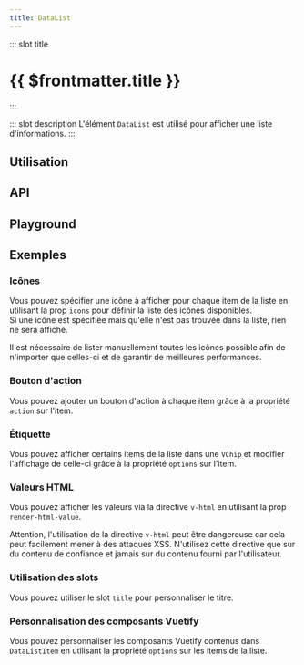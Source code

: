 ```yaml
---
title: DataList
---
```


::: slot title
# {{ $frontmatter.title }}
:::

::: slot description
L'élément `DataList` est utilisé pour afficher une liste d'informations.
:::

## Utilisation

<DocExample
  eager
  file="composants/data-list/examples/data-list"
/>

## API

<DocApi
  :value="['DataList', 'DataListItem', 'DataListLoading']"
  :api="{
    DataList: {
      props: [
        {
          name: 'items',
          type: 'DataListItem[]',
          required: true,
          description: 'La liste des items à afficher.',
          example: '{\n	key: string;\n	value?: string;\n	action?: string;\n	chip?: boolean;\n	icon?: string;\n	options?: Options;\n}'
        },
        {
          name: 'icons',
          type: 'DataListIcons',
          default: 'undefined',
          description: 'La liste des différentes icônes disponibles pour les items.',
          example: '{\n	[iconName: string]: string;\n}'
        },
        {
          name: 'list-title',
          type: 'string',
          default: 'undefined',
          description: 'Le titre de la liste.'
        },
        {
          name: 'title-class',
          type: 'string',
          default: '\'mb-3 headline\'',
          description: 'Les classes à appliquer sur le titre de la liste.'
        },
        {
          name: 'row',
          type: 'boolean',
          default: 'false',
          description: 'Affiche les items de la liste horizontalement.'
        },
        {
          name: 'flex',
          type: 'boolean',
          default: 'false',
          description: 'Affiche les items en ligne avec passage à la ligne lorsqu\'il n\'y a plus de place disponible.'
        },
        {
          name: 'placeholder',
          type: 'string',
          default: '\'…\'',
          description: 'Le texte à afficher lorsqu\'il n\'y a pas de valeur.'
        },
        {
          name: 'min-width',
          type: 'string',
          default: 'undefined',
          description: 'La largeur minimum du composant.'
        },
        {
          name: 'item-width',
          type: 'string',
          default: '\'200px\'',
          description: 'La largeur de chaque item.'
        },
        {
          name: 'loading',
          type: 'boolean',
          default: 'false',
          description: 'Affiche un état de chargement.'
        },
        {
          name: 'items-number-loading',
          type: 'number',
          default: '1',
          description: 'Le nombre d\'items à afficher lors du chargement.'
        },
        {
          name: 'heading-loading',
          type: 'boolean',
          default: 'false',
          description: 'Affiche un squelette pour le titre pendant le chargement.'
        },
        {
          name: 'render-html-value',
          default: 'false',
          type: 'boolean',
          description: 'Utilise `v-html` pour afficher les valeurs.'
        }
      ],
      slots: [
        {
          name: 'title',
          description: 'Slot pour remplacer le titre par défaut.'
        }
      ],
      events: [
        {
          name: 'click:item-action',
          description: 'Événement émis lorsque l\'utilisateur clique sur le bouton d\'action d\'un item.',
          value: 'itemIndex: number'
        }
      ]
    },
    DataListItem: {
      props: [
        {
          name: 'label',
          type: 'string',
          required: true,
          description: 'Le label de la valeur.'
        },
        {
          name: 'value',
          type: 'string',
          default: 'undefined',
          description: 'La valeur à afficher.'
        },
        {
          name: 'action',
          type: 'string',
          default: 'undefined',
          description: 'Le label du bouton action à afficher.'
        },
        {
          name: 'placeholder',
          type: 'string',
          default: '\'…\'',
          description: 'Le texte à afficher lorsqu\'il n\'y a pas de valeur.'
        },
        {
          name: 'chip',
          type: 'boolean',
          default: 'false',
          description: 'Affiche la valeur dans une `VChip`.'
        },
        {
          name: 'icon',
          type: 'string',
          default: 'undefined',
          description: 'Le nom de l\'icône à afficher.'
        },
        {
          name: 'render-html-value',
          type: 'boolean',
          default: 'false',
          description: 'Utilise `v-html` pour afficher les valeurs.'
        },
        {
          name: 'vuetify-options',
          type: 'Options',
          default: 'undefined',
          description: 'Personnalisation des composants Vuetify en utilisant la directive `customizable`.',
          options: '{\n	layout: `VLayout`,\n	icon: `VIcon`,\n	chip: `VChip`,\n	actionBtn: `VBtn`\n}'
        }
      ],
      slots: [
        {
          name: 'icon',
          description: 'Slot pour remplacer l\'icône.'
        },
        {
          name: 'value',
          description: 'Slot pour remplacer le contenu de l\'item.'
        },
        {
          name: 'action',
          description: 'Slot pour remplacer le contenu de l\'action.'
        }
      ],
      events: [
        {
          name: 'click:action',
          description: 'Événement émis lorsque l\'utilisateur clique sur le bouton d\'action.'
        }
      ]
    },
    DataListLoading: {
      props: [
        {
          name: 'itemsNumber',
          type: 'number',
          default: '1',
          description: 'Le nombre d\'items à afficher pendant le chargement.'
        },
        {
          name: 'heading',
          type: 'boolean',
          default: 'false',
          description: 'Affiche un squelette pour le titre pendant le chargement.'
        },
        {
          name: 'row',
          type: 'boolean',
          default: 'false',
          description: 'Affiche les items de la liste horizontalement.'
        },
        {
          name: 'flex',
          type: 'boolean',
          default: 'false',
          description: 'Affiche les items en ligne avec passage à la ligne lorsqu\'il n\'y a plus de place disponible.'
        },
        {
          name: 'width',
          type: 'string',
          default: '\'200px\'',
          description: 'La largeur de chaque item.'
        }
      ]
    }
  }"
/>

## Playground

<DocExample
  file="composants/data-list/examples/data-list-playground"
  hide-code-block
/>

## Exemples

### Icônes

Vous pouvez spécifier une icône à afficher pour chaque item de la liste en utilisant la prop `icons` pour définir la liste des icônes disponibles.<br>
Si une icône est spécifiée mais qu'elle n'est pas trouvée dans la liste, rien ne sera affiché.

<DocInfo>

Il est nécessaire de lister manuellement toutes les icônes possible afin de n'importer que celles-ci et de garantir de meilleures performances.

</DocInfo>

<DocExample file="composants/data-list/examples/data-list-icons" />

### Bouton d'action

Vous pouvez ajouter un bouton d'action à chaque item grâce à la propriété `action` sur l'item.

<DocExample file="composants/data-list/examples/data-list-action" />

### Étiquette

Vous pouvez afficher certains items de la liste dans une `VChip` et modifier l'affichage de celle-ci grâce à la propriété `options` sur l'item.

<DocExample file="composants/data-list/examples/data-list-chip" />

### Valeurs HTML

Vous pouvez afficher les valeurs via la directive `v-html` en utilisant la prop `render-html-value`.

<DocInfo color="orange">

Attention, l'utilisation de la directive `v-html` peut être dangereuse car cela peut facilement mener à des attaques XSS. N'utilisez cette directive que sur du contenu de confiance et jamais sur du contenu fourni par l'utilisateur.

</DocInfo>

<DocExample file="composants/data-list/examples/data-list-html-value" />

### Utilisation des slots

Vous pouvez utiliser le slot `title` pour personnaliser le titre.

<DocExample file="composants/data-list/examples/data-list-slot" />

### Personnalisation des composants Vuetify

Vous pouvez personnaliser les composants Vuetify contenus dans `DataListItem` en utilisant la propriété `options` sur les items de la liste.

<DocExample file="composants/data-list/examples/data-list-options" />
